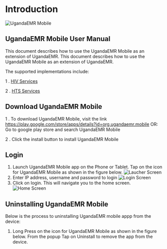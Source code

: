 # Introduction

![UgandaEMR Mobile](../images/ugandaemr-mobile/login.png)

## UgandaEMR Mobile User Manual

This document describes how to use the UgandaEMR Mobile as an extension of UgandaEMR. 
This document describes how to use the UgandaEMR Mobile as an extension of UgandaEMR.

The supported implementations include:
 
1 .  [HIV Services](download-patients.md)

2 . [HTS Services](hts.md)

## Download UgandaEMR Mobile

1 . To download UgandaEMR Mobile, visit the link https://play.google.com/store/apps/details?id=org.ugandaemr.mobile OR:   Go to google play store and search UgandaEMR Mobile

2 .  Click the install button to install UgandaEMR Mobile

## Login

1. Launch UgandaEMR Mobile app on the Phone or Tablet. 
Tap on the icon for UgandaEMR Mobile as shown in the figure below.
 ![Laucher Screen](../images/ugandaemr-mobile/launcher.png)
2. Enter IP address, username and password to login ![Login Screen](../images/ugandaemr-mobile/login.png)
3. Click on login. This will navigate you to the home screen. ![Home Screen](../images/ugandaemr-mobile/menu.jpg)

## Uninstalling UgandaEMR Mobile

Below is the process to uninstalling UgandaEMR mobile appp from the device:

1. Long Press on the icon for UgandaEMR Mobile as shown in the figure below. From the popup Tap on Uninstall to remove the app from the device.
   



